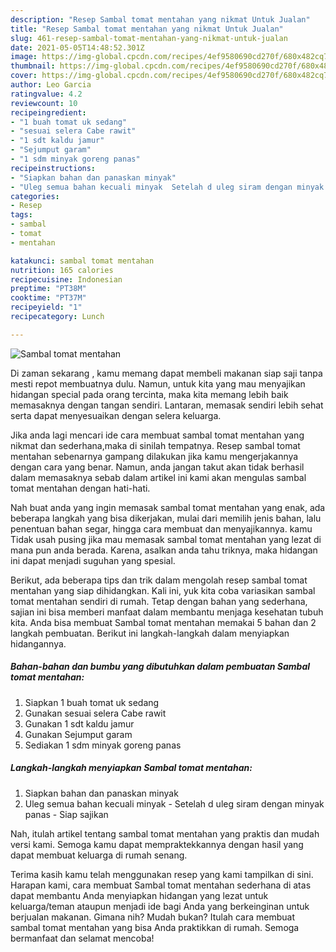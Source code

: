 ```yaml
---
description: "Resep Sambal tomat mentahan yang nikmat Untuk Jualan"
title: "Resep Sambal tomat mentahan yang nikmat Untuk Jualan"
slug: 461-resep-sambal-tomat-mentahan-yang-nikmat-untuk-jualan
date: 2021-05-05T14:48:52.301Z
image: https://img-global.cpcdn.com/recipes/4ef9580690cd270f/680x482cq70/sambal-tomat-mentahan-foto-resep-utama.jpg
thumbnail: https://img-global.cpcdn.com/recipes/4ef9580690cd270f/680x482cq70/sambal-tomat-mentahan-foto-resep-utama.jpg
cover: https://img-global.cpcdn.com/recipes/4ef9580690cd270f/680x482cq70/sambal-tomat-mentahan-foto-resep-utama.jpg
author: Leo Garcia
ratingvalue: 4.2
reviewcount: 10
recipeingredient:
- "1 buah tomat uk sedang"
- "sesuai selera Cabe rawit"
- "1 sdt kaldu jamur"
- "Sejumput garam"
- "1 sdm minyak goreng panas"
recipeinstructions:
- "Siapkan bahan dan panaskan minyak"
- "Uleg semua bahan kecuali minyak  Setelah d uleg siram dengan minyak panas  Siap sajikan"
categories:
- Resep
tags:
- sambal
- tomat
- mentahan

katakunci: sambal tomat mentahan 
nutrition: 165 calories
recipecuisine: Indonesian
preptime: "PT38M"
cooktime: "PT37M"
recipeyield: "1"
recipecategory: Lunch

---
```



![Sambal tomat mentahan](https://img-global.cpcdn.com/recipes/4ef9580690cd270f/680x482cq70/sambal-tomat-mentahan-foto-resep-utama.jpg)

Di zaman  sekarang , kamu memang dapat membeli makanan siap saji tanpa mesti repot membuatnya dulu. Namun, untuk kita yang mau menyajikan hidangan special pada orang tercinta, maka kita memang lebih baik memasaknya dengan tangan sendiri. Lantaran, memasak sendiri lebih sehat serta dapat menyesuaikan dengan selera keluarga.

Jika anda lagi mencari ide cara membuat sambal tomat mentahan yang nikmat dan sederhana,maka di sinilah tempatnya. Resep sambal tomat mentahan  sebenarnya gampang dilakukan jika kamu mengerjakannya dengan cara yang benar. Namun, anda jangan takut akan tidak berhasil dalam memasaknya 
sebab dalam artikel ini kami akan mengulas sambal tomat mentahan dengan hati-hati.  



Nah buat anda yang ingin memasak sambal tomat mentahan yang enak, ada beberapa langkah yang bisa dikerjakan, mulai dari memilih jenis bahan, lalu penentuan bahan segar, hingga cara membuat dan menyajikannya. kamu Tidak usah pusing jika mau memasak sambal tomat mentahan yang lezat di mana pun anda berada. Karena, asalkan anda  tahu triknya, maka hidangan ini dapat menjadi suguhan yang spesial.

Berikut, ada beberapa tips dan trik dalam mengolah resep sambal tomat mentahan yang siap dihidangkan. Kali ini, yuk kita coba variasikan sambal tomat mentahan sendiri di rumah. Tetap dengan bahan yang sederhana, sajian ini bisa memberi manfaat dalam membantu menjaga kesehatan tubuh kita. Anda bisa membuat Sambal tomat mentahan memakai 5 bahan dan 2 langkah pembuatan. Berikut ini langkah-langkah dalam menyiapkan hidangannya.

<!--inarticleads1-->

##### Bahan-bahan dan bumbu yang dibutuhkan dalam pembuatan Sambal tomat mentahan:

1. Siapkan 1 buah tomat uk sedang
1. Gunakan sesuai selera Cabe rawit
1. Gunakan 1 sdt kaldu jamur
1. Gunakan Sejumput garam
1. Sediakan 1 sdm minyak goreng panas




<!--inarticleads2-->

##### Langkah-langkah menyiapkan Sambal tomat mentahan:

1. Siapkan bahan dan panaskan minyak
1. Uleg semua bahan kecuali minyak  - Setelah d uleg siram dengan minyak panas  - Siap sajikan




Nah, itulah artikel tentang  sambal tomat mentahan  yang praktis dan mudah versi kami. Semoga kamu dapat mempraktekkannya dengan hasil yang dapat membuat keluarga di rumah senang. 

Terima kasih kamu telah menggunakan resep yang kami tampilkan di sini. Harapan kami, cara membuat  Sambal tomat mentahan sederhana di atas dapat membantu Anda menyiapkan hidangan yang lezat untuk keluarga/teman ataupun menjadi ide bagi Anda yang berkeinginan untuk berjualan makanan. Gimana nih? Mudah bukan? Itulah cara membuat sambal tomat mentahan yang bisa Anda praktikkan di rumah. Semoga bermanfaat dan selamat mencoba!

